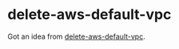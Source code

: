 # delete-aws-default-vpc

Got an idea from [delete-aws-default-vpc](https://github.com/davidobrien1985/delete-aws-default-vpc).
